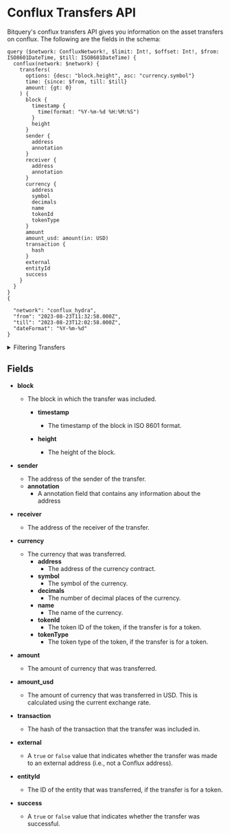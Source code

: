 # Conflux Transfers API

Bitquery's conflux transfers API gives you information on the asset transfers on conflux. The following are the fields in the schema:

```
query ($network: ConfluxNetwork!, $limit: Int!, $offset: Int!, $from: ISO8601DateTime, $till: ISO8601DateTime) {
  conflux(network: $network) {
    transfers(
      options: {desc: "block.height", asc: "currency.symbol"}
      time: {since: $from, till: $till}
      amount: {gt: 0}
    ) {
      block {
        timestamp {
          time(format: "%Y-%m-%d %H:%M:%S")
        }
        height
      }
      sender {
        address
        annotation
      }
      receiver {
        address
        annotation
      }
      currency {
        address
        symbol
        decimals
        name
        tokenId
        tokenType
      }
      amount
      amount_usd: amount(in: USD)
      transaction {
        hash
      }
      external
      entityId
      success
    }
  }
}
{

  "network": "conflux_hydra",
  "from": "2023-08-23T11:32:58.000Z",
  "till": "2023-08-23T12:02:58.000Z",
  "dateFormat": "%Y-%m-%d"
}

```

<details><summary>Filtering Transfers</summary>

- **options** : A set of options that can be used to filter the results.
  - **asc** or **desc** : The order of the results, either "asc" (ascending) or "desc" (descending).
  - **limit** : The maximum number of results to return. The default is 10.
  - **offset** : The number of results to skip. The default is 0.
- **date** : A filter that can be used to select transfers made within a specified date range.

- **txTo** : A filter that can be used to select transfers that were sent to a specific account address.
- **txHash** : A filter that can be used to select transfers with a specific hash.
- **txFrom** : A filter that can be used to select transfers that were made from a specific account address.
- **time** : A filter that can be used to select transfers created within a specified time range.

- **success** : A filter that can be used to select transfers that were successful or not. The `true` value can be used to select transfers that were successful, while the `false` value can be used to select transfers that were not successful.
- **sender** : A filter that can be used to select transfers that were made by a specific account address. The account address can be used to filter the results.
- **receiver** : A filter that can be used to select transfers that were received by a specific account address. The account address can be used to filter the results.
- **height** : A filter that can be used to select transfers with a specific height. The block number can be used to filter the results.
- **external** : A filter that can be used to select transfers that were external or internal. The `true` value can be used to select transfers that were external, while the `false` value can be used to select transfers that were internal..
- **currency** : A filter that can be used to select transfers that transferred a specific currency. The currency address can be used to filter the results.
- **any** : A catch-all filter ( OR logic) that can be used to select transfers that match any of the other filters. This is useful if you want to combine multiple filters to narrow down the results.
- **amount** : A filter that can be used to select transfers that transferred a specific amount of tokens.

</details>

## Fields

- **block**

  - The block in which the transfer was included.

    - **timestamp**

      - The timestamp of the block in ISO 8601 format.

    - **height**
      - The height of the block.

- **sender**
  - The address of the sender of the transfer.
  - **annotation**
    - A annotation field that contains any information about the address
- **receiver**
  - The address of the receiver of the transfer.
- **currency**
  - The currency that was transferred.
    - **address**
      - The address of the currency contract.
    - **symbol**
      - The symbol of the currency.
    - **decimals**
      - The number of decimal places of the currency.
    - **name**
      - The name of the currency.
    - **tokenId**
      - The token ID of the token, if the transfer is for a token.
    - **tokenType**
      - The token type of the token, if the transfer is for a token.
- **amount**
  - The amount of currency that was transferred.
- **amount_usd**
  - The amount of currency that was transferred in USD. This is calculated using the current exchange rate.
- **transaction**
  - The hash of the transaction that the transfer was included in.
- **external**
  - A `true` or `false` value that indicates whether the transfer was made to an external address (i.e., not a Conflux address).
- **entityId**
  - The ID of the entity that was transferred, if the transfer is for a token.
- **success**
  - A `true` or `false` value that indicates whether the transfer was successful.
